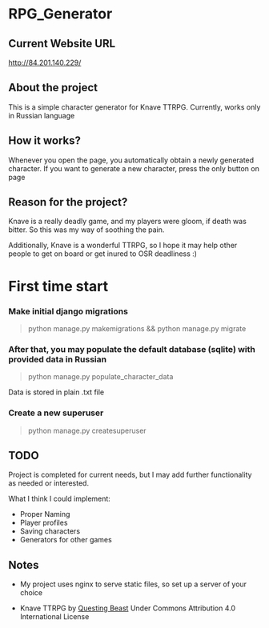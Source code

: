 # RPG_Generator

## Current Website URL

http://84.201.140.229/

## About the project

This is a simple character generator for Knave TTRPG. Currently, works only in
Russian language

## How it works?

Whenever you open the page, you automatically obtain a newly generated
character. If you want to generate a new character, press the only button on
page

## Reason for the project?

Knave is a really deadly game, and my players were gloom, if death was bitter.
So this was my way of soothing the pain.

Additionally, Knave is a wonderful TTRPG, so I hope it may help other people to
get on board or get inured to OSR deadliness :)

# First time start

### Make initial django migrations

> python manage.py makemigrations && python manage.py migrate

### After that, you may populate the default database (sqlite) with provided data in Russian

> python manage.py populate_character_data

Data is stored in plain .txt file

### Create a new superuser

> python manage.py createsuperuser


## TODO

Project is completed for current needs, but I may add further functionality as needed or interested. 

What I think I could implement:

- Proper Naming
- Player profiles
- Saving characters
- Generators for other games

## Notes


- My project uses nginx to serve static files, so set up a server of your choice

-  Knave TTRPG by [Questing Beast](http://questingblog.com/knave/) Under Commons Attribution 4.0 International License